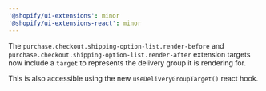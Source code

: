 ```yaml
---
'@shopify/ui-extensions': minor
'@shopify/ui-extensions-react': minor
---
```


The `purchase.checkout.shipping-option-list.render-before` and `purchase.checkout.shipping-option-list.render-after` extension targets now include a `target` to represents the delivery group it is rendering for.

This is also accessible using the new `useDeliveryGroupTarget()` react hook.
